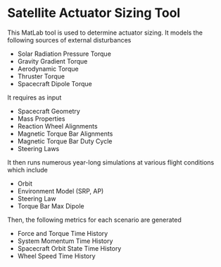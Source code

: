 # Satellite Actuator Sizing Tool

This MatLab tool is used to determine actuator sizing.  It models the following sources of external disturbances
* Solar Radiation Pressure Torque
* Gravity Gradient Torque
* Aerodynamic Torque
* Thruster Torque
* Spacecraft Dipole Torque

It requires as input
* Spacecraft Geometry
* Mass Properties
* Reaction Wheel Alignments
* Magnetic Torque Bar Alignments
* Magnetic Torque Bar Duty Cycle
* Steering Laws

It then runs numerous year-long simulations at various flight conditions which include
* Orbit
* Environment Model (SRP, AP)
* Steering Law
* Torque Bar Max Dipole

Then, the following metrics for each scenario are generated
* Force and Torque Time History
* System Momentum Time History
* Spacecraft Orbit State Time History
* Wheel Speed Time History


